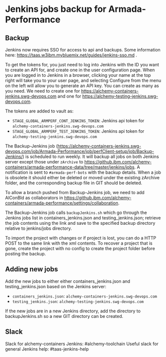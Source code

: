 # Jenkins jobs backup for Armada-Performance

## Backup

Jenkins now requires SSO for access to api and backups.  Some information here: https://taas.w3ibm.mybluemix.net/guides/jenkins-sso.md .

To get the tokens for, you just need to log into Jenkins with the ID you want to create an API for, and create one in the user configuration page.  When you are logged in to Jenkins in a browser, clicking your name at the top right will take you to your user page, and selecting Configure from the menu on the left will allow you to generate an API key. You can create as many as you need.  We need to create one for https://alchemy-containers-jenkins.swg-devops.com and one for https://alchemy-testing-jenkins.swg-devops.com.

The tokens are added to vault as:

- `STAGE_GLOBAL_ARMPERF_CONT_JENKINS_TOKEN`: Jenkins api token for `alchemy-containers-jenkins.swg-devops.com`
- `STAGE_GLOBAL_ARMPERF_TEST_JENKINS_TOKEN`: Jenkins api token for `alchemy-testing-jenkins.swg-devops.com`

The Backup-Jenkins job (https://alchemy-containers-jenkins.swg-devops.com/job/Armada-Performance/job/perfClient-setup/job/Backup-Jenkins/) is scheduled to run weekly. It will backup all jobs on both Jenkins server except those under `zArchive` to https://github.ibm.com/alchemy-containers/armada-performance-data/tree/master/jenkins/jobs.  A notification is sent to `#armada-perf-bots` with the backup details. When a job is obsolete it should either be deleted or moved under the existing zArchive folder, and the corresponding backup file in GIT should be deleted.

To allow a branch pushed from Backup-Jenkins job, we need to add AlConBld as collaborators in https://github.ibm.com/alchemy-containers/armada-performance/settings/collaboration.

The Backup-Jenkins job calls `backupJenkins.sh` which go through the Jenkins jobs list in containers_jenkins.json and testing_jenkins.json; retrieve the job contents using the link and save to the specified backup directory relative to jenkins/jobs directory.

To import the project with changes or if project is lost, you can do a HTTP POST to the same link with the xml contents.  To recover a project that is gone, create the project with no config to create the project folder before posting the backup.

## Adding new jobs

Add the new jobs to either either containers_jenkins.json and testing_jenkins.json based on the Jenkins server:

- `containers_jenkins.json`: `alchemy-containers-jenkins.swg-devops.com`
- `testing_jenkins.json`: `alchemy-testing-jenkins.swg-devops.com`

If the new jobs are in a new Jenkins directory, add the directory to backupJenkins.sh so a new GIT directory can be created.

## Slack

Slack for alchemy-containers Jenkins:  #alchemy-toolchain
Useful slack for general Jenkins help:  #taas-jenkins-help
